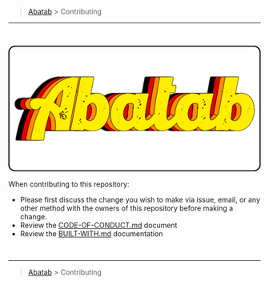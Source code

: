 <!-- A generic CONTRIBUTING.md template for a GitHub repository [b220907] -->
<!-- Last updated: 9.7.22 -->

<!-- DOCUMENTATION BREADCRUMBS -->
> [Abatab][CURRENT-BRANCH-URL] > Contributing
***

<br>
<div align="center">

  <!-- REPOSITORY LOGO -->
  [![REPOSITORY-LOGO][REPOSITORY-LOGO]][CURRENT-BRANCH-URL]

</div>

When contributing to this repository:

* Please first discuss the change you wish to make via issue, email, or any other method with the owners of this repository before making a change.
* Review the [CODE-OF-CONDUCT.md][CODE-OF-CONDUCT] document
* Review the [BUILT-WITH.md][BUILT-WITH] documentation

<br>

<!-- DOCUMENTATION BREADCRUMBS -->
***
> [Abatab][CURRENT-BRANCH-URL] > Contributing

<!-- REFERENCE LINKS: REPOSITORY -->
[REPOSITORY-URL]: https://github.com/spectrum-health-systems/Abatab
[CURRENT-BRANCH-URL]: ../../../README.md
[REPOSITORY-LOGO]: ../../Logos/RepositoryLogo.png

<!-- REFERENCE LINKS: CONTRIBUTING -->
[AVATAR-DEVELOPMENT-COMMUNITY]: https://github.com/myAvatar-Development-Community
[CODE-OF-CONDUCT]: ./CODE-OF-CONDUCT.md
[BUILT-WITH]: ./BUILT-WITH.md